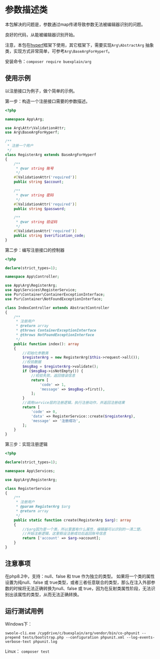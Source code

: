 # 参数描述类

本包解决的问题是，参数通过map传递导致参数无法被编辑器识别的问题。

良好的代码，从能被编辑器识别开始。

注意，本包在[hyperf](https://github.com/hyperf/hyperf)框架下使用，其它框架下，需要实现`Arg\AbstractArg`
抽象类，实现方式非常简单，可参考`Arg\BaseArgForHyperf`。

安装命令：`composer require buexplain/arg`

## 使用示例

以注册接口为例子，做个简单的示例。

第一步：构造一个注册接口需要的参数描述。

```php
<?php

namespace App\Arg;

use Arg\Attr\ValidationAttr;
use Arg\BaseArgForHyperf;

/**
 * 注册一个用户
 */
class RegisterArg extends BaseArgForHyperf
{
    /**
     * @var string 账号
     */
    #[ValidationAttr('required')]
    public string $account;

    /**
     * @var string 密码
     */
    #[ValidationAttr('required')]
    public string $password;

    /**
     * @var string 验证码
     */
    #[ValidationAttr('required')]
    public string $verification_code;
}
```

第二步：编写注册接口的控制器

```php
<?php

declare(strict_types=1);

namespace App\Controller;

use App\Arg\RegisterArg;
use App\Services\RegisterService;
use Psr\Container\ContainerExceptionInterface;
use Psr\Container\NotFoundExceptionInterface;

class IndexController extends AbstractController
{
    /**
     * 注册用户
     * @return array
     * @throws ContainerExceptionInterface
     * @throws NotFoundExceptionInterface
     */
    public function index(): array
    {
        //初始化参数类
        $registerArg = new RegisterArg($this->request->all());
        //校验数据
        $msgBag = $registerArg->validate();
        if ($msgBag->isNotEmpty()) {
            //校验失败，返回错误信息
            return [
                'code' => 1,
                'message' => $msgBag->first(),
            ];
        }
        //调用service层的注册逻辑，执行注册动作，并返回注册结果
        return [
            'code' => 0,
            'data' => RegisterService::create($registerArg),
            'message' => '注册成功',
        ];
    }
}
```

第三步：实现注册逻辑

```php
<?php

declare(strict_types=1);

namespace App\Services;

use App\Arg\RegisterArg;

class RegisterService
{
    /**
     * 注册用户
     * @param RegisterArg $arg
     * @return array
     */
    public static function create(RegisterArg $arg): array
    {
        //$arg因为是一个类，所以里面有什么属性，编辑器可以识别的一清二楚。
        //开始注册逻辑，这里假设注册成功后返回账号信息
        return ['account' => $arg->account];
    }
}
```

## 注意事项

在php8.2中，支持：null、false 和 true 作为独立的类型。
如果将一个类的属性设置为纯null、false 或 true类型，或者三者任意联合的类型，那么在注入外部参数的时候将无法正确转换为null、false
或 true，因为在反射类属性阶段，无法识别出该属性的类型，从而无法正确转换。

## 运行测试用例

Windows下：

`swoole-cli.exe /cygdrive/c/buexplain/arg/vendor/bin/co-phpunit --prepend tests/bootstrap.php --configuration phpunit.xml --log-events-verbose-text phpunit.log`

Linux：
`composer test`

